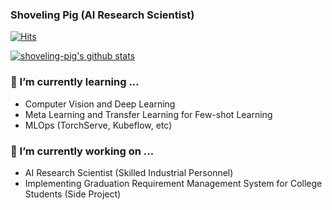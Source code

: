### Shoveling Pig (AI Research Scientist)

[![Hits](https://hits.seeyoufarm.com/api/count/incr/badge.svg?url=https%3A%2F%2Fgithub.com%2Fshoveling-pig&count_bg=%2379C83D&title_bg=%23555555&icon=&icon_color=%23FF0000&title=hits&edge_flat=false)](https://hits.seeyoufarm.com)

[![shoveling-pig's github stats](https://github-readme-stats.vercel.app/api?username=shoveling-pig&show_icons=true&include_all_commits=true&count_private=true)](https://github-readme-stats.vercel.app/api?username=shoveling-pig)

### 🌱 I’m currently learning ...
- Computer Vision and Deep Learning
- Meta Learning and Transfer Learning for Few-shot Learning
- MLOps (TorchServe, Kubeflow, etc)

### 🔭 I’m currently working on ...
- AI Research Scientist (Skilled Industrial Personnel)
- Implementing Graduation Requirement Management System for College Students (Side Project)
